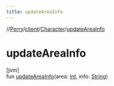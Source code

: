 ```yaml
---
title: updateAreaInfo
---
```

//[Perry](../../../index.html)/[client](../index.html)/[Character](index.html)/[updateAreaInfo](update-area-info.html)



# updateAreaInfo



[jvm]\
fun [updateAreaInfo](update-area-info.html)(area: [Int](https://kotlinlang.org/api/latest/jvm/stdlib/kotlin/-int/index.html), info: [String](https://kotlinlang.org/api/latest/jvm/stdlib/kotlin/-string/index.html))




